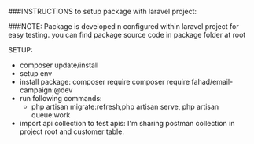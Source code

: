 ###INSTRUCTIONS to setup package with laravel project:

###NOTE: Package is developed n configured within laravel project for easy testing. 
        you can find package source code in package folder at root

SETUP:

- composer update/install
- setup env 
- install package: composer require composer require fahad/email-campaign:@dev
- run following commands: 
  - php artisan migrate:refresh,php artisan serve,  php artisan queue:work
- import api collection to test apis: I'm sharing postman collection in project root and customer table.
